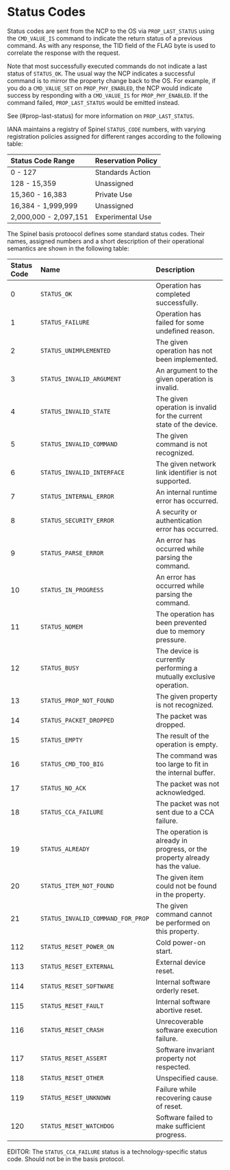 # Status Codes

Status codes are sent from the NCP to the OS via `PROP_LAST_STATUS` using the `CMD_VALUE_IS` command to indicate the return status of a previous command. As with any response, the TID field of the FLAG byte is used to correlate the response with the request.

Note that most successfully executed commands do not indicate a last status of `STATUS_OK`. The usual way the NCP indicates a successful command is to mirror the property change back to the OS. For example, if you do a `CMD_VALUE_SET` on `PROP_PHY_ENABLED`, the NCP would indicate success by responding with a `CMD_VALUE_IS` for `PROP_PHY_ENABLED`. If the command failed, `PROP_LAST_STATUS` would be emitted instead.

See (#prop-last-status) for more information on `PROP_LAST_STATUS`.

IANA maintains a registry of Spinel `STATUS_CODE` numbers, with varying registration policies assigned for different ranges according to the following table:

Status Code Range     | Reservation Policy
:---------------------|:-----------------
0 - 127               | Standards Action
128 - 15,359          | Unassigned
15,360 - 16,383       | Private Use
16,384 - 1,999,999    | Unassigned
2,000,000 - 2,097,151 | Experimental Use

The Spinel basis protoocol defines some standard status codes. Their names, assigned numbers and a short description of their operational semantics are shown in the following table:

Status Code | Name                              | Description
:-----------|:----------------------------------|:----------------------------------------------------------------------------
  0         | `STATUS_OK`                       | Operation has completed successfully.
  1         | `STATUS_FAILURE`                  | Operation has failed for some undefined reason.
  2         | `STATUS_UNIMPLEMENTED`            | The given operation has not been implemented.
  3         | `STATUS_INVALID_ARGUMENT`         | An argument to the given operation is invalid.
  4         | `STATUS_INVALID_STATE`            | The given operation is invalid for the current state of the device.
  5         | `STATUS_INVALID_COMMAND`          | The given command is not recognized.
  6         | `STATUS_INVALID_INTERFACE`        | The given network link identifier is not supported.
  7         | `STATUS_INTERNAL_ERROR`           | An internal runtime error has occurred.
  8         | `STATUS_SECURITY_ERROR`           | A security or authentication error has occurred.
  9         | `STATUS_PARSE_ERROR`              | An error has occurred while parsing the command.
 10         | `STATUS_IN_PROGRESS`              | An error has occurred while parsing the command.
 11         | `STATUS_NOMEM`                    | The operation has been prevented due to memory pressure.
 12         | `STATUS_BUSY`                     | The device is currently performing a mutually exclusive operation.
 13         | `STATUS_PROP_NOT_FOUND`           | The given property is not recognized.
 14         | `STATUS_PACKET_DROPPED`           | The packet was dropped.
 15         | `STATUS_EMPTY`                    | The result of the operation is empty.
 16         | `STATUS_CMD_TOO_BIG`              | The command was too large to fit in the internal buffer.
 17         | `STATUS_NO_ACK`                   | The packet was not acknowledged.
 18         | `STATUS_CCA_FAILURE`              | The packet was not sent due to a CCA failure.
 19         | `STATUS_ALREADY`                  | The operation is already in progress, or the property already has the value.
 20         | `STATUS_ITEM_NOT_FOUND`           | The given item could not be found in the property. 
 21         | `STATUS_INVALID_COMMAND_FOR_PROP` | The given command cannot be performed on this property.
112         | `STATUS_RESET_POWER_ON`           | Cold power-on start.
113         | `STATUS_RESET_EXTERNAL`           | External device reset.
114         | `STATUS_RESET_SOFTWARE`           | Internal software orderly reset.
115         | `STATUS_RESET_FAULT`              | Internal software abortive reset.
116         | `STATUS_RESET_CRASH`              | Unrecoverable software execution failure.
117         | `STATUS_RESET_ASSERT`             | Software invariant property not respected.
118         | `STATUS_RESET_OTHER`              | Unspecified cause.
119         | `STATUS_RESET_UNKNOWN`            | Failure while recovering cause of reset.
120         | `STATUS_RESET_WATCHDOG`           | Software failed to make sufficient progress.

EDITOR: The `STATUS_CCA_FAILURE` status is a technology-specific status code. Should not be in the basis protocol.
